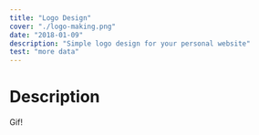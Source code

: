 ```yaml
---
title: "Logo Design"
cover: "./logo-making.png"
date: "2018-01-09"
description: "Simple logo design for your personal website"
test: "more data"
---
```

# Description

Gif!